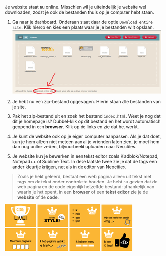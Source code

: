 Je website staat nu online. Misschien wil je uiteindelijk je website wel downloaden, zodat je ook de bestanden thuis op je computer hebt staan.

1. Ga naar je dashboard. Onderaan staat daar de optie `Download entire site`. Klik hierop en kies een plaats waar je je bestanden wilt opslaan.  
   ![](/assets/download_site.png)

2. Je hebt nu een zip-bestand opgeslagen. Hierin staan alle bestanden van je site.

3. Pak het zip-bestand uit en zoek het bestand `index.html`. Weet je nog dat dit je homepage is? Dubbel-klik op dit bestand en het wordt automatisch geopend in een **browser**. Klik op de links en zie dat het werkt.

4. Je kunt de website ook op je eigen computer aanpassen. Als je dat doet, kun je hem alleen niet meteen aan al je vrienden laten zien, je moet hem dan nog online zetten, bijvoorbeeld uploaden naar Neocities.

5. Je website kun je bewerken in een tekst editor zoals Kladblok/Notepad, Notepad++ of Sublime Text. In deze laatste twee zie je dat de tags een ander kleurtje krijgen, net als in de editor van Neocities.

> Zoals je hebt geleerd, bestaat een web pagina alleen uit tekst met tags om de tekst onder controle te houden. Je hebt nu gezien dat de web pagina en de code eigenlijk hetzelfde bestand: afhankelijk van waarin je het opent, in een **browser** of een **tekst editor** zie je de **website** of de **code**.



  
![](../assets/badges/thumbs/01_live.png) 
![](../assets/badges/thumbs/06_style.png)
![](../assets/badges/thumbs/04_li.png) 
![](../assets/badges/thumbs/03_img.png) 
![](../assets/badges/thumbs/05_pages.png)
![](../assets/badges/thumbs/02_.png)
![](../assets/badges/thumbs/07_menu.png)
![](../assets/badges/thumbs/08_10_tags.png)

